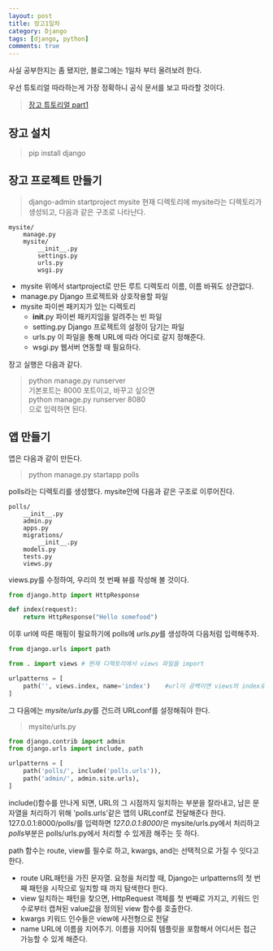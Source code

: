 ```yaml
---
layout: post
title: 장고1일차
category: Django
tags: [django, python]
comments: true
---
```


사실 공부한지는 좀 됐지만, 블로그에는 1일차 부터 올려보려 한다.

우선 튜토리얼 따라하는게 가장 정확하니 공식 문서를 보고 따라할 것이다.
> [장고 튜토리얼 part1 ](https://docs.djangoproject.com/ko/2.1/intro/tutorial01/)      

## 장고 설치
> pip install django

## 장고 프로젝트 만들기
> django-admin startproject mysite
현재 디렉토리에 mysite라는 디렉토리가 생성되고, 다음과 같은 구조로 나타난다.

```
mysite/
    manage.py
    mysite/
        __init__.py
        settings.py
        urls.py
        wsgi.py
```
- mysite        위에서 startproject로 만든 루트 디렉토리 이름, 이름 바꿔도 상관없다.
- manage.py     Django 프로젝트와 상호작용할 파일
- mysite        파이썬 패키지가 있는 디렉토리
  - __init__.py 파이썬 패키지임을 알려주는 빈 파일
  - setting.py  Django 프로젝트의 설정이 담기는 파일
  - urls.py     이 파일을 통해 URL에 따라 어디로 갈지 정해준다.
  - wsgi.py     웹서버 연동할 때 필요하다.
  
장고 실행은 다음과 같다.  
> python manage.py runserver  
기본포트는 8000 포트이고, 바꾸고 싶으면  
> python manage.py runserver 8080  
으로 입력하면 된다.

## 앱 만들기
앱은 다음과 같이 만든다.
> python manage.py startapp polls

polls라는 디렉토리를 생성했다. mysite안에 다음과 같은 구조로 이루어진다.

```
polls/
    __init__.py
    admin.py
    apps.py
    migrations/
        __init__.py
    models.py
    tests.py
    views.py
```
views.py를 수정하여, 우리의 첫 번째 뷰를 작성해 볼 것이다.
```python
from django.http import HttpResponse

def index(request):
    return HttpResponse("Hello somefood")
```
이후 url에 따른 매핑이 필요하기에 polls에 *urls.py*를 생성하여 다음처럼 입력해주자.
```python
from django.urls import path

from . import views # 현재 디렉토리에서 views 파일을 import  

urlpatterns = [
    path('', views.index, name='index')    #url이 공백이면 views의 index로 넘겨준다.
]
```
그 다음에는 *mysite/urls.py*를 건드려 URLconf를 설정해줘야 한다.
> mysite/urls.py
```python
from django.contrib import admin
from django.urls import include, path

urlpatterns = [
    path('polls/', include('polls.urls')),
    path('admin/', admin.site.urls),
]
```

include()함수를 만나게 되면, URL의 그 시점까지 일치하는 부분을 잘라내고, 남은 문자열을 처리하기 위해 'polls.urls'같은 앱의 URLconf로 전달해준다 한다. 
127.0.0.1:8000/polls/를 입력하면 *127.0.0.1:8000*/은 mysite/urls.py에서 처리하고 *polls*부분은 polls/urls.py에서 처리할 수 있게끔 해주는 듯 하다.

path 함수는 route, view를 필수로 하고, kwargs, and는 선택적으로 가질 수 잇다고 한다.
- route     URL패턴을 가진 문자열. 요청을 처리할 때, Django는 urlpatterns의 첫 번째 패턴을 시작으로 일치할 때 까지 탐색한다 한다.
- view      일치하는 패턴을 찾으면, HttpRequest 객체를 첫 번째로 가지고, 키워드 인수로부터 캡쳐된 value값을 정의된 view 함수를 호출한다.
- kwargs    키워드 인수들은 view에 사전형으로 전달
- name      URL에 이름을 지어주기. 이름을 지어줘 템플릿을 포함해서 어디서든 접근 가능할 수 있게 해준다.


